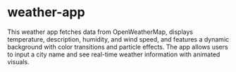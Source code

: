 # weather-app
This weather app fetches data from OpenWeatherMap, displays temperature, description, humidity, and wind speed, and features a dynamic background with color transitions and particle effects. The app allows users to input a city name and see real-time weather information with animated visuals.

